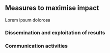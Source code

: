 ## Measures to maximise impact 

Lorem ipsum dolorosa 
    
### Dissemination and exploitation of results 


### Communication activities 
    